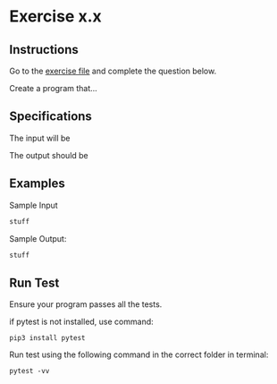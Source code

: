 # Exercise x.x
## Instructions

Go to the [exercise file](exercise.py) and complete the question below.

Create a program that...
## Specifications
The input will be 

The output should be
## Examples
Sample Input
```Python
stuff
```
Sample Output:
```Python
stuff
```
## Run Test
Ensure your program passes all the tests. 

if pytest is not installed, use command:
```
pip3 install pytest
```
Run test using the following command in the correct folder in terminal:
```
pytest -vv
```
